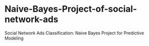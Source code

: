 # Naive-Bayes-Project-of-social-network-ads
Social Network Ads Classification: Naive Bayes Project for Predictive Modeling
